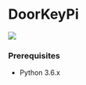 # DoorKeyPi

![](https://lh3.googleusercontent.com/BafTnZZaonXh5zDhZO2JYBZS09j1qYkvKIRJ49D-YAUQlJUe7v9gUlC_KqHxu2HfPwUldZXpXGt6JvPuU9O-fMyeVHnE4iH4fuzvY6XtMHqwB8dvM2Jqz1RdNEXFGPZB2yaUn7N-Ig)


### Prerequisites
- Python 3.6.x
